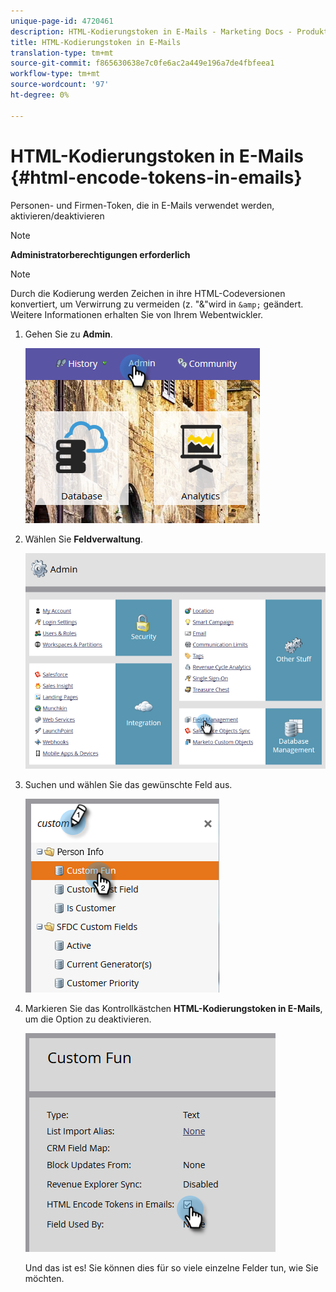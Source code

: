 ```yaml
---
unique-page-id: 4720461
description: HTML-Kodierungstoken in E-Mails - Marketing Docs - Produktdokumentation
title: HTML-Kodierungstoken in E-Mails
translation-type: tm+mt
source-git-commit: f865630638e7c0fe6ac2a449e196a7de4fbfeea1
workflow-type: tm+mt
source-wordcount: '97'
ht-degree: 0%

---
```



# HTML-Kodierungstoken in E-Mails {#html-encode-tokens-in-emails}

Personen- und Firmen-Token, die in E-Mails verwendet werden, aktivieren/deaktivieren

>[!NOTE]
>
>**Administratorberechtigungen erforderlich**

>[!NOTE]
>
>Durch die Kodierung werden Zeichen in ihre HTML-Codeversionen konvertiert, um Verwirrung zu vermeiden (z. &quot;&amp;&quot;wird in `&amp;` geändert. Weitere Informationen erhalten Sie von Ihrem Webentwickler.

1. Gehen Sie zu **Admin**.

   ![](assets/admin.png)

1. Wählen Sie **Feldverwaltung**.

   ![](assets/two-2.png)

1. Suchen und wählen Sie das gewünschte Feld aus.

   ![](assets/five.png)

1. Markieren Sie das Kontrollkästchen **HTML-Kodierungstoken in E-Mails**, um die Option zu deaktivieren.

   ![](assets/six.png)

   Und das ist es! Sie können dies für so viele einzelne Felder tun, wie Sie möchten.
